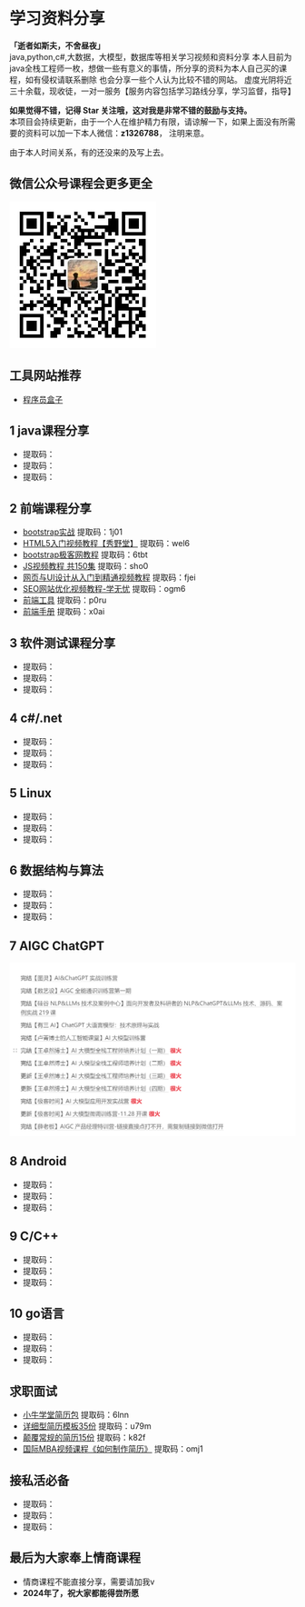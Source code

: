 # 学习资料分享
**「逝者如斯夫，不舍昼夜」**  
java,python,c#,大数据，大模型，数据库等相关学习视频和资料分享
本人目前为java全栈工程师一枚，想做一些有意义的事情，所分享的资料为本人自己买的课程，如有侵权请联系删除
也会分享一些个人认为比较不错的网站。
虚度光阴将近三十余载，现收徒，一对一服务【服务内容包括学习路线分享，学习监督，指导】

**如果觉得不错，记得 Star 关注哦，这对我是非常不错的鼓励与支持。**  
本项目会持续更新，由于一个人在维护精力有限，请谅解一下，如果上面没有所需要的资料可以加一下本人微信：**z1326788**，
注明来意。

由于本人时间关系，有的还没来的及写上去。
## 微信公众号课程会更多更全
![功能图](/.image/公众号.jpg)


## 工具网站推荐


- [程序员盒子](https://www.coderutil.com/)


## 1 java课程分享


- []()  提取码：
- []()  提取码：
- []()  提取码：

## 2 前端课程分享


- [bootstrap实战](https://pan.baidu.com/s/1h3vrHlg3zmU2v3OVKlPTuA)  提取码：1j01
- [HTML5入门视频教程【秀野堂】](https://pan.baidu.com/s/1XEFk9purmPhTHA-L5vuBhA)  提取码：wel6
- [bootstrap极客网教程](https://pan.baidu.com/s/1oU2gKnmP85yXUZnno3b2IQ)  提取码：6tbt
- [JS视频教程 共150集](https://pan.baidu.com/s/1ApJLCsD9hUvubZZ7WQMDMg)  提取码：sho0
- [网页与UI设计从入门到精通视频教程](https://pan.baidu.com/s/1YboJxyIVof9xNNZE3sMrHw)  提取码：fjei
- [SEO网站优化视频教程-学无忧](https://pan.baidu.com/s/1k3o3HcBp0LYlH3i18P25DA)  提取码：ogm6
- [前端工具](https://pan.baidu.com/s/1jtpuh91xAjguB5UspGP3pA)  提取码：p0ru
- [前端手册](https://pan.baidu.com/s/119WECEzjhsfnnJD3o2fAXw)  提取码：x0ai

## 3 软件测试课程分享


- []()  提取码：
- []()  提取码：
- []()  提取码：

## 4 c#/.net


- []()  提取码：
- []()  提取码：
- []()  提取码：

## 5 Linux

- []()  提取码：
- []()  提取码：
- []()  提取码：

## 6 数据结构与算法


- []()  提取码：
- []()  提取码：
- []()  提取码：

## 7 AIGC ChatGPT
![功能图](/.image/chatgpt.png)

## 8 Android

- []()  提取码：
- []()  提取码：
- []()  提取码：
## 9 C/C++

- []()  提取码：
- []()  提取码：
- []()  提取码：
## 10 go语言

- []()  提取码：
- []()  提取码：
- []()  提取码：
## 求职面试


- [小牛学堂简历包](https://pan.baidu.com/s/13EnE-bic3Fdq0N6WLjY2fw)  提取码：6lnn
- [详细型简历模板35份](https://pan.baidu.com/s/15yOz_dobQJW4BFvsnVL8vQ)  提取码：u79m
- [颠覆常规的简历15份](https://pan.baidu.com/s/1ihzVietiR4Gm9fyld68Umg) 提取码：k82f
- [国际MBA视频课程《如何制作简历》](https://pan.baidu.com/s/1FDuhwr4hlULVT3AFTWIyNg) 提取码：omj1



## 接私活必备

- []()  提取码：
- []()  提取码：
- []()  提取码：

## 最后为大家奉上情商课程


- 情商课程不能直接分享，需要请加我v
- **2024年了，祝大家都能得尝所愿**
    
